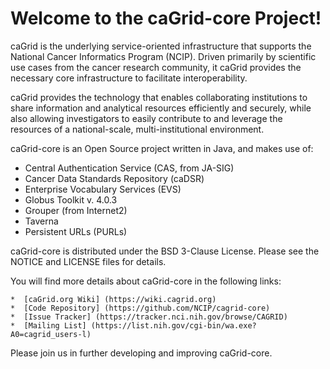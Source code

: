 Welcome to the caGrid-core Project!
=====================================

caGrid is the underlying service-oriented infrastructure that supports the National Cancer Informatics Program (NCIP). 
Driven primarily by scientific use cases from the cancer research community, it caGrid provides the necessary core 
infrastructure to facilitate interoperability.

caGrid provides the technology that enables collaborating institutions to share information and analytical resources 
efficiently and securely, while also allowing investigators to easily contribute to and leverage the resources of a 
national-scale, multi-institutional environment.

caGrid-core is an Open Source project written in Java, and makes use of:
 * Central Authentication Service (CAS, from JA-SIG)
 * Cancer Data Standards Repository (caDSR)
 * Enterprise Vocabulary Services (EVS)
 * Globus Toolkit v. 4.0.3
 * Grouper (from Internet2)
 * Taverna
 * Persistent URLs (PURLs)

caGrid-core is distributed under the BSD 3-Clause License.
Please see the NOTICE and LICENSE files for details.

You will find more details about caGrid-core in the following links:

    *  [caGrid.org Wiki] (https://wiki.cagrid.org)
    *  [Code Repository] (https://github.com/NCIP/cagrid-core)
    *  [Issue Tracker] (https://tracker.nci.nih.gov/browse/CAGRID)
    *  [Mailing List] (https://list.nih.gov/cgi-bin/wa.exe?A0=cagrid_users-l)

Please join us in further developing and improving caGrid-core.
